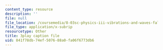 ```yaml
---
content_type: resource
description: ''
file: null
file_location: /coursemedia/8-03sc-physics-iii-vibrations-and-waves-fall-2016/841f78db74ef507688a0fa06f6773db6_kKIQ1h9UuA.vtt
file_type: application/x-subrip
resourcetype: Other
title: 3play caption file
uid: 841f78db-74ef-5076-88a0-fa06f6773db6
---
```

